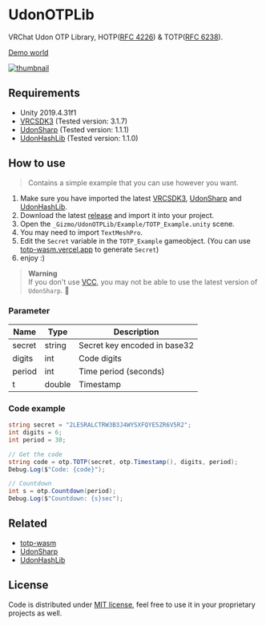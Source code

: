 # UdonOTPLib

VRChat Udon OTP Library, HOTP([RFC 4226](https://tools.ietf.org/html/rfc4226)) & TOTP([RFC 6238](https://tools.ietf.org/html/rfc6238)).

[Demo world](https://vrchat.com/home/launch?worldId=wrld_1590a2c1-7f17-40b7-a71c-b90b542a204c)

[![thumbnail](https://i.imgur.com/pPMESvY.jpg)](https://youtu.be/KfkS4VoFgxc)

## Requirements

- Unity 2019.4.31f1
- [VRCSDK3](https://vrchat.com/home/download) (Tested version: 3.1.7)
- [UdonSharp](https://github.com/MerlinVR/UdonSharp) (Tested version: 1.1.1)
- [UdonHashLib](https://github.com/Gorialis/vrchat-udon-hashlib) (Tested version: 1.1.0)

## How to use

> Contains a simple example that you can use however you want.

1. Make sure you have imported the latest [VRCSDK3](https://vrchat.com/home/download), [UdonSharp](https://github.com/MerlinVR/UdonSharp) and [UdonHashLib](https://github.com/Gorialis/vrchat-udon-hashlib).
2. Download the latest [release](https://github.com/gizmo-ds/UdonOTPLib/releases/latest) and import it into your project.
3. Open the `_Gizmo/UdonOTPLib/Example/TOTP_Example.unity` scene.
4. You may need to import `TextMeshPro`.
5. Edit the `Secret` variable in the `TOTP_Example` gameobject. (You can use [totp-wasm.vercel.app](https://totp-wasm.vercel.app) to generate `Secret`)
6. enjoy :)

> **Warning**  
> If you don't use [VCC](https://vcc.docs.vrchat.com/), you may not be able to use the latest version of `UdonSharp`. 🤡

### Parameter

| Name   | Type   | Description                  |
| ------ | ------ | ---------------------------- |
| secret | string | Secret key encoded in base32 |
| digits | int    | Code digits                  |
| period | int    | Time period (seconds)        |
| t      | double | Timestamp                    |

### Code example

```cs
string secret = "2LESRALCTRW3B3J4WYSXFQYE5ZR6V5R2";
int digits = 6;
int period = 30;

// Get the code
string code = otp.TOTP(secret, otp.Timestamp(), digits, period);
Debug.Log($"Code: {code}");

// Countdown
int s = otp.Countdown(period);
Debug.Log($"Countdown: {s}sec");
```

## Related

- [totp-wasm](https://github.com/gizmo-ds/totp-wasm)
- [UdonSharp](https://github.com/MerlinVR/UdonSharp)
- [UdonHashLib](https://github.com/Gorialis/vrchat-udon-hashlib)

## License

Code is distributed under [MIT license](./LICENSE), feel free to use it in your proprietary projects as well.

